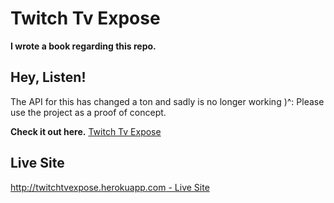 # Twitch Tv Expose

**I wrote a book regarding this repo.**

## Hey, Listen!

The API for this has changed a ton and sadly is no longer working )^: 
Please use the project as a proof of concept.

**Check it out here.**
[Twitch Tv Expose](https://leanpub.com/marionetteexpose/)

## Live Site

[http://twitchtvexpose.herokuapp.com - Live Site](http://twitchtvexpose.herokuapp.com)
